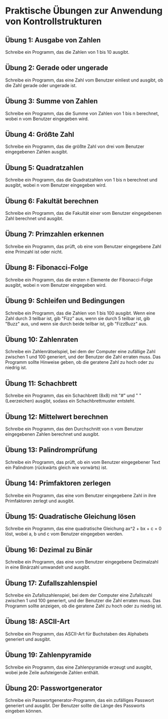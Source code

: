 # Praktische Übungen zur Anwendung von Kontrollstrukturen

## Übung 1: Ausgabe von Zahlen

Schreibe ein Programm, das die Zahlen von 1 bis 10 ausgibt.

## Übung 2: Gerade oder ungerade

Schreibe ein Programm, das eine Zahl vom Benutzer einliest und ausgibt, ob die Zahl gerade oder ungerade ist.

## Übung 3: Summe von Zahlen

Schreibe ein Programm, das die Summe von Zahlen von 1 bis n berechnet, wobei n vom Benutzer eingegeben wird.

## Übung 4: Größte Zahl

Schreibe ein Programm, das die größte Zahl von drei vom Benutzer eingegebenen Zahlen ausgibt.

## Übung 5: Quadratzahlen

Schreibe ein Programm, das die Quadratzahlen von 1 bis n berechnet und ausgibt, wobei n vom Benutzer eingegeben wird.

## Übung 6: Fakultät berechnen

Schreibe ein Programm, das die Fakultät einer vom Benutzer eingegebenen Zahl berechnet und ausgibt.

## Übung 7: Primzahlen erkennen

Schreibe ein Programm, das prüft, ob eine vom Benutzer eingegebene Zahl eine Primzahl ist oder nicht.

## Übung 8: Fibonacci-Folge

Schreibe ein Programm, das die ersten n Elemente der Fibonacci-Folge ausgibt, wobei n vom Benutzer eingegeben wird.

## Übung 9: Schleifen und Bedingungen

Schreibe ein Programm, das die Zahlen von 1 bis 100 ausgibt. Wenn eine Zahl durch 3 teilbar ist, gib "Fizz" aus, wenn sie durch 5 teilbar ist, gib "Buzz" aus, und wenn sie durch beide teilbar ist, gib "FizzBuzz" aus.

## Übung 10: Zahlenraten

Schreibe ein Zahlenrätselspiel, bei dem der Computer eine zufällige Zahl zwischen 1 und 100 generiert, und der Benutzer die Zahl erraten muss. Das Programm sollte Hinweise geben, ob die geratene Zahl zu hoch oder zu niedrig ist.

## Übung 11: Schachbrett

Schreibe ein Programm, das ein Schachbrett (8x8) mit "#" und " " (Leerzeichen) ausgibt, sodass ein Schachbrettmuster entsteht.

## Übung 12: Mittelwert berechnen

Schreibe ein Programm, das den Durchschnitt von n vom Benutzer eingegebenen Zahlen berechnet und ausgibt.

## Übung 13: Palindromprüfung

Schreibe ein Programm, das prüft, ob ein vom Benutzer eingegebener Text ein Palindrom (rückwärts gleich wie vorwärts) ist.

## Übung 14: Primfaktoren zerlegen

Schreibe ein Programm, das eine vom Benutzer eingegebene Zahl in ihre Primfaktoren zerlegt und ausgibt.

## Übung 15: Quadratische Gleichung lösen

Schreibe ein Programm, das eine quadratische Gleichung ax^2 + bx + c = 0 löst, wobei a, b und c vom Benutzer eingegeben werden.

## Übung 16: Dezimal zu Binär

Schreibe ein Programm, das eine vom Benutzer eingegebene Dezimalzahl in eine Binärzahl umwandelt und ausgibt.

## Übung 17: Zufallszahlenspiel

Schreibe ein Zufallszahlenspiel, bei dem der Computer eine Zufallszahl zwischen 1 und 100 generiert, und der Benutzer die Zahl erraten muss. Das Programm sollte anzeigen, ob die geratene Zahl zu hoch oder zu niedrig ist.

## Übung 18: ASCII-Art

Schreibe ein Programm, das ASCII-Art für Buchstaben des Alphabets generiert und ausgibt.

## Übung 19: Zahlenpyramide

Schreibe ein Programm, das eine Zahlenpyramide erzeugt und ausgibt, wobei jede Zeile aufsteigende Zahlen enthält.

## Übung 20: Passwortgenerator

Schreibe ein Passwortgenerator-Programm, das ein zufälliges Passwort generiert und ausgibt. Der Benutzer sollte die Länge des Passworts eingeben können.
